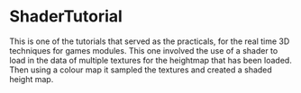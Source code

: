 # ShaderTutorial
This is one of the tutorials that served as the practicals, for the real time 3D techniques for games modules. This one involved the use of a shader to load in the data of multiple textures for the heightmap that has been loaded. Then using a colour map it sampled the textures and created a shaded height map.
